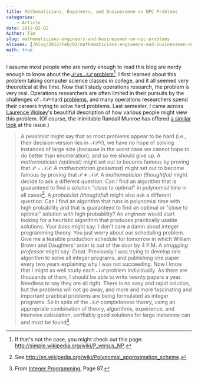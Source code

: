 ```yaml
---
title: Mathematicians, Engineers, and Businessmen on NPC Problems
categories:
    - Article
date: 2012-02-02
Author: Tim
slug: mathematicians-engineers-and-businessmen-on-npc-problems
aliases: [/blog/2012/Feb/02/mathematicians-engineers-and-businessmen-on-npc-problems/]
math: true
---
```


I assume most people who are nerdy enough to read this blog are nerdy enough to know about the [$\mathcal{P}$ vs $\mathcal{NP}$ problem](http://www.claymath.org/millennium/P_vs_NP/)[^1engineers]. I first learned about this problem taking computer science classes in college, and it all seemed very theoretical at the time. Now that I study operations research, the problem is very real. Operations researchers are often limited in their pursuits by the challenges of $\mathcal{NP}$-hard [problems](http://en.wikipedia.org/wiki/Integer_program), and many operations researchers spend their careers trying to solve hard problems. Last semester, I came across [Laurence Wolsey](http://www.core.ucl.ac.be/~wolsey/)'s beautiful description of how various people might view this problem. (Of course, the inimitable Randall Munroe has offered [a similar look](http://xkcd.com/664) at the issue.)

> A _pessimist_ might say that as most problems appear to be hard (i.e., their decision version lies in $\mathcal{NPC}$), we have no hope of solving instances of large size (because in the worst case we cannot hope to do better than enumeration), and so we should give up. A _mathematician (optimist)_ might set out to become famous by proving that $\mathcal{P=NP}$. A _mathematician (pessimist)_ might set out to become famous by proving that $\mathcal{P\neq NP}$. A _mathematician (thoughtful)_ might decide to ask a different question: Can I find an algorithm that is guaranteed to find a solution "close to optimal" in polynomial time in all cases[^2engineers]. A _probabilist (thoughtful)_ might also ask a different question: Can I find an algorithm that runs in polynomial time with high probability and that is guaranteed to find an optimal or "close to optimal" solution with high probability? An _engineer_ would start looking for a heuristic algorithm that produces practically usable solutions. Your _boss_ might say: I don't care a damn about integer programming theory. You just worry about our scheduling problem. Give me a feasible production schedule for tomorrow in which William Brown and Daughters' order is out of the door by 4 P.M. A _struggling professor_ might say: Great. Previously I was trying to develop one algorithm to solve all integer programs, and publishing one paper every two years explaining why I was not succeeding. Now I know that I might as well study each $\mathcal{NP}$ problem individually. As there are thousands of them, I should be able to write twenty papers a year. Needless to say they are all right. There is no easy and rapid solution, but the problems will not go away, and more and more fascinating and important practical problems are being formulated as integer programs. So in spite of the $\mathcal{NP}$-completeness theory, using an appropriate combination of theory, algorithms, experience, and intensive calculation, verifiably good solutions for large instances can and must be found[^3engineers].

[^1engineers]: If that's not the case, you might check out this page: http://simple.wikipedia.org/wiki/P_versus_NP.

[^2engineers]: See http://en.wikipedia.org/wiki/Polynomial_approximation_scheme.

[^3engineers]: From [Integer Programming](http://books.google.com/books/about/Integer_programming.html?id=x7RvQgAACAAJ), Page 87.
